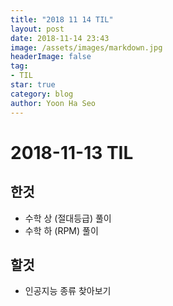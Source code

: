 ```yaml
---
title: "2018 11 14 TIL"
layout: post
date: 2018-11-14 23:43
image: /assets/images/markdown.jpg
headerImage: false
tag:
- TIL
star: true
category: blog
author: Yoon Ha Seo
---
```


# 2018-11-13 TIL

## 한것

- 수학 상 (절대등급) 풀이
- 수학 하 (RPM) 풀이


## 할것

- 인공지능 종류 찾아보기
